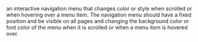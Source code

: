 an interactive navigation menu that changes color or style when scrolled or when hovering over a menu item. The navigation menu should have a fixed position and be visible on all pages and changing the background color or font color of the menu when it is scrolled or when a menu item is hovered over.
